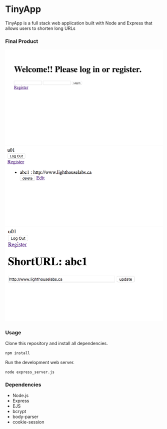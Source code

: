 TinyApp
=====================
TinyApp is a full stack web application built with Node and Express that allows users to shorten long URLs

### Final Product
![Alt text](/screenshot1.png?raw=true)
![Alt text](/screenshot2.png?raw=true)
![Alt text](/screenshot3.png?raw=true)

### Usage
Clone this repository and install all dependencies.
```
npm install
``` 
Run the development web server.
```
node express_server.js
```

### Dependencies
* Node.js
* Express
* EJS
* bcrypt
* body-parser
* cookie-session


